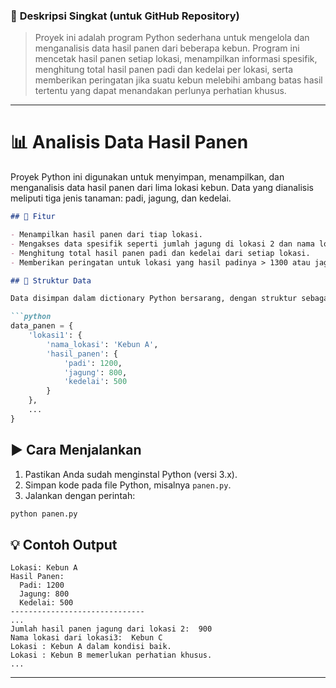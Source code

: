 ### 📄 **Deskripsi Singkat (untuk GitHub Repository)**

> Proyek ini adalah program Python sederhana untuk mengelola dan menganalisis data hasil panen dari beberapa kebun. Program ini mencetak hasil panen setiap lokasi, menampilkan informasi spesifik, menghitung total hasil panen padi dan kedelai per lokasi, serta memberikan peringatan jika suatu kebun melebihi ambang batas hasil tertentu yang dapat menandakan perlunya perhatian khusus.

---

# 📊 Analisis Data Hasil Panen

Proyek Python ini digunakan untuk menyimpan, menampilkan, dan menganalisis data hasil panen dari lima lokasi kebun. Data yang dianalisis meliputi tiga jenis tanaman: padi, jagung, dan kedelai.
````markdown
## 🔧 Fitur

- Menampilkan hasil panen dari tiap lokasi.
- Mengakses data spesifik seperti jumlah jagung di lokasi 2 dan nama lokasi ke-3.
- Menghitung total hasil panen padi dan kedelai dari setiap lokasi.
- Memberikan peringatan untuk lokasi yang hasil padinya > 1300 atau jagungnya > 800.

## 📁 Struktur Data

Data disimpan dalam dictionary Python bersarang, dengan struktur sebagai berikut:

```python
data_panen = {
    'lokasi1': {
        'nama_lokasi': 'Kebun A',
        'hasil_panen': {
            'padi': 1200,
            'jagung': 800,
            'kedelai': 500
        }
    },
    ...
}
````

## ▶️ Cara Menjalankan

1. Pastikan Anda sudah menginstal Python (versi 3.x).
2. Simpan kode pada file Python, misalnya `panen.py`.
3. Jalankan dengan perintah:

```bash
python panen.py
```

## 💡 Contoh Output

```
Lokasi: Kebun A
Hasil Panen:
  Padi: 1200
  Jagung: 800
  Kedelai: 500
------------------------------
...
Jumlah hasil panen jagung dari lokasi 2:  900
Nama lokasi dari lokasi3:  Kebun C
Lokasi : Kebun A dalam kondisi baik.
Lokasi : Kebun B memerlukan perhatian khusus.
...
```



---
